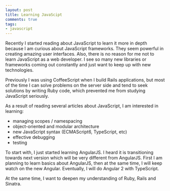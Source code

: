 ```yaml
---
layout: post
title: Learning JavaScipt
comments: true
tags:
- javascript
---
```


Recently I started reading about JavaScript to learn it more in depth because I am curious about JavaScript frameworks. They seem powerful in creating amazing user interfaces. Also, there is no reason for me not to learn JavaScript as a web developer. I see so many new libraries or frameworks coming out constantly and just want to keep up with new technologies.

<!--more-->

Previously I was using CoffeeScript when I build Rails applications, but most of the time I can solve problems on the server side and tend to seek solutions by writing Ruby code, which prevented me from studying JavaScript seriously.

As a result of reading several articles about JavaScript, I am interested in learning:

- managing scopes / namespacing
- object-oriented and modular architecture
- new JavaScript syntax (ECMAScript6, TypeScript, etc)
- effective debugging
- testing

To start with, I just started learning AngularJS. I heard it is transitioning towards next version which will be very different from AngularJS. First I am planning to learn basics about AngularJS, then at the same time, I will keep watch on the new Angular. Eventually, I will do Angular 2 with TypeScript.

At the same time, I want to deepen my understanding of Ruby, Rails and Sinatra.
